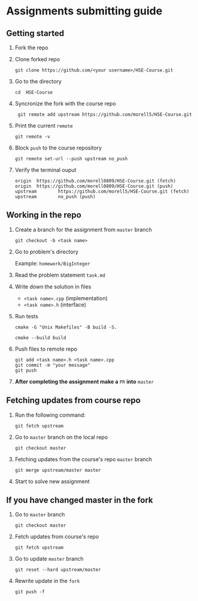 # Assignments submitting guide

## Getting started

1. Fork the repo
2. Clone forked repo

    ```
    git clone https://github.com/<your username>/HSE-Course.git
    ```
3.  Go to the directory

    ```
    cd  HSE-Course
    ``` 
4. Syncronize the fork with the course repo

    ```
     git remote add upstream https://github.com/morell5/HSE-Course.git
    ```
4. Print the current `remote`

    ```
    git remote -v
    ```
 
5. Block `push` to the course repository

    ```
    git remote set-url --push upstream no_push
    ```

6. Verify the terminal ouput

    ```
    origin  https://github.com/morell0809/HSE-Course.git (fetch)
    origin  https://github.com/morell0809/HSE-Course.git (push)
    upstream        https://github.com/morell5/HSE-Course.git (fetch)
    upstream        no_push (push)
    ```

## Working in the repo

1. Create a branch for the assignment from `master` branch

    ```
    git checkout -b <task name>
    ```
2. Go to problem's directory

    Example: `homework/BigInteger`
3. Read the problem statement `task.md`
4. Write down the solution in files
    * `<task name>.cpp` (implementation)
    * `<task name>.h` (interface)
5. Run tests

    ```
    cmake -G "Unix Makefiles" -B build -S.
    ```

    ```
    cmake --build build
    ```

6. Push files to remote repo

    ```
    git add <task name>.h <task name>.cpp
    git commit -m "your message"
    git push
    ```
7. **After completing the assignment make a** `PR` **into** `master`

## Fetching updates from course repo

1. Run the following command:

    ```
    git fetch upstream
    ```
2. Go to `master` branch on the local repo

    ```
    git checkout master
    ```
3. Fetching updates from the course's repo `master` branch

    ```
    git merge upstream/master master
    ```
4. Start to solve new assignment

## If you have changed master in the fork

1. Go to `master` branch

    ```
    git checkout master
    ```
2. Fetch updates from course's repo
    
    ```
    git fetch upstream
    ```
3. Go to update `master` branch
    
    ```
    git reset --hard upstream/master
    ```

4. Rewrite update in the `fork`

    ```
    git push -f
    ```
